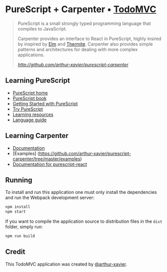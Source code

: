 # PureScript + Carpenter • [TodoMVC](http://todomvc.com)
> PureScript is a small strongly typed programming language that compiles to JavaScript.
>
> Carpenter provides an interface to React in PureScript, highly insired by inspired by [Elm](http://elm-lang.org/) and [Thermite](https://github.com/paf31/purescript-thermite).
> Carpenter also provides simple patterns and architectures for dealing with more complex applications.
>
> *http://github.com/arthur-xavier/purescript-carpenter*

## Learning PureScript
- [PureScript home](http://purescript.org/)
- [PureScript book](https://leanpub.com/purescript/read)
- [Getting Started with PureScript](http://www.purescript.org/learn/getting-started/)
- [Try PureScript](http://try.purescript.org/)
- [Learning resources](http://www.purescript.org/learn/)
- [Language guide](https://github.com/purescript/purescript/wiki/Language-Guide)

## Learning Carpenter
- [Documentation](http://pursuit.purescript.org/packages/purescript-carpenter)
- [Examples] (https://github.com/arthur-xavier/purescript-carpenter/tree/master/examples)
- [Documentation for purescript-react](http://pursuit.purescript.org/packages/purescript-react)

## Running
To install and run this application one must only install the dependencies and run the Webpack development server:

```bash
npm install
npm start
```

If you want to compile the application source to distribution files in the `dist` folder, simply run:

```bash
npm run build
```

## Credit
This TodoMVC application was created by [@arthur-xavier](https://github.com/arthur-xavier).
